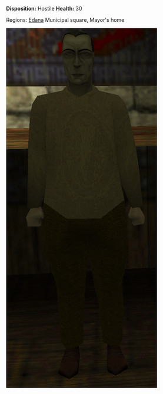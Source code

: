 **Disposition:** Hostile
**Health:** 30

Regions:
	[Edana](../../Regions/Edana.md)
		Municipal square, Mayor's home

![](../../articleassets/npc/npc-mayor.png)
